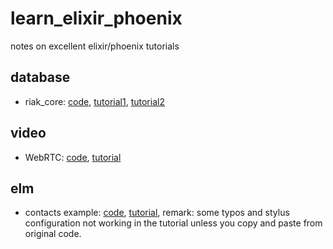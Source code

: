 # learn_elixir_phoenix
notes on excellent elixir/phoenix tutorials

## database

  * riak_core: [code](https://github.com/gpad/no_slides), [tutorial1](https://medium.com/@GPad/create-a-riak-core-application-in-elixir-part-1-41354c1f26c3#.khramm6by), [tutorial2](https://medium.com/@GPad/create-a-riak-core-application-in-elixir-part-2-88bdec73f368#.gezqe9txo)

## video

  * WebRTC: [code](https://github.com/chadbrading/phoenix-webrtc), [tutorial](https://hashrocket.com/blog/posts/implementing-video-chat-in-a-phoenix-application-with-webrtc)
  
## elm

  * contacts example: [code](https://github.com/bigardone/phoenix-and-elm), [tutorial](http://codeloveandboards.com/blog/2017/02/02/phoenix-and-elm-a-real-use-case-pt-1/), remark: some typos and stylus configuration not working in the tutorial unless you copy and paste from original code.
